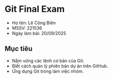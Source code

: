 # Git Final Exam

- Họ tên: Lê Công Biên
- MSSV: 221536
- Ngày làm bài: 20/09/2025

## Mục tiêu
- Nắm vững các lệnh cơ bản của Git.
- Biết cách quản lý phiên bản dự án trên GitHub.
- Ứng dụng Git trong làm việc nhóm.
